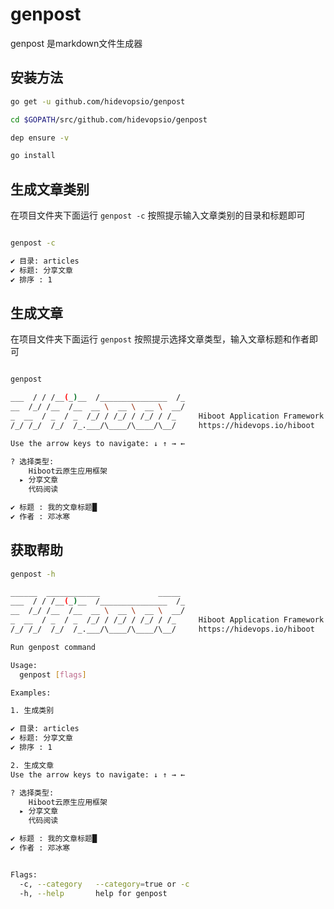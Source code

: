 # genpost

genpost 是markdown文件生成器

## 安装方法

```bash
go get -u github.com/hidevopsio/genpost

cd $GOPATH/src/github.com/hidevopsio/genpost

dep ensure -v

go install

```

## 生成文章类别

在项目文件夹下面运行 `genpost -c` 按照提示输入文章类别的目录和标题即可

```bash

genpost -c

✔ 目录: articles
✔ 标题: 分享文章
✔ 排序 : 1
```

## 生成文章

在项目文件夹下面运行 `genpost` 按照提示选择文章类型，输入文章标题和作者即可

```bash

genpost

___  / / /__(_)__  /_______________  /_
__  /_/ /__  /__  __ \  __ \  __ \  __/
_  __  / _  / _  /_/ / /_/ / /_/ / /_     Hiboot Application Framework
/_/ /_/  /_/  /_.___/\____/\____/\__/     https://hidevops.io/hiboot

Use the arrow keys to navigate: ↓ ↑ → ←

? 选择类型:
    Hiboot云原生应用框架
  ▸ 分享文章
    代码阅读

✔ 标题 : 我的文章标题█
✔ 作者 : 邓冰寒

```

## 获取帮助

```bash
genpost -h

______  ____________             _____
___  / / /__(_)__  /_______________  /_
__  /_/ /__  /__  __ \  __ \  __ \  __/
_  __  / _  / _  /_/ / /_/ / /_/ / /_     Hiboot Application Framework
/_/ /_/  /_/  /_.___/\____/\____/\__/     https://hidevops.io/hiboot

Run genpost command

Usage:
  genpost [flags]

Examples:

1. 生成类别

✔ 目录: articles
✔ 标题: 分享文章
✔ 排序 : 1

2. 生成文章
Use the arrow keys to navigate: ↓ ↑ → ←

? 选择类型:
    Hiboot云原生应用框架
  ▸ 分享文章
    代码阅读

✔ 标题 : 我的文章标题█
✔ 作者 : 邓冰寒


Flags:
  -c, --category   --category=true or -c
  -h, --help       help for genpost

```